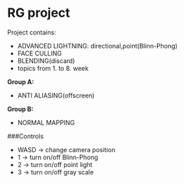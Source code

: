 # RG project

Project contains:

- ADVANCED LIGHTNING: directional,point(Blinn-Phong)
- FACE CULLING
- BLENDING(discard)
- topics from 1. to 8. week

**Group A:**
- ANTI ALIASING(offscreen)

**Group B:**
- NORMAL MAPPING

###Controls

- WASD -> change camera position
- 1 -> turn on/off Blinn-Phong
- 2 -> turn on/off point light
- 3 -> turn on/off gray scale






